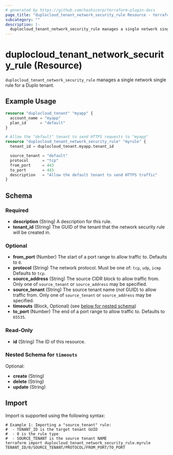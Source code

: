 ```yaml
---
# generated by https://github.com/hashicorp/terraform-plugin-docs
page_title: "duplocloud_tenant_network_security_rule Resource - terraform-provider-duplocloud"
subcategory: ""
description: |-
  duplocloud_tenant_network_security_rule manages a single network single rule for a Duplo tenant.
---
```


# duplocloud_tenant_network_security_rule (Resource)

`duplocloud_tenant_network_security_rule` manages a single network single rule for a Duplo tenant.

## Example Usage

```terraform
resource "duplocloud_tenant" "myapp" {
  account_name = "myapp"
  plan_id      = "default"
}

# Allow the "default" tenant to send HTTPS requests to "myapp"
resource "duplocloud_tenant_network_security_rule" "myrule" {
  tenant_id = duplocloud_tenant.myapp.tenant_id

  source_tenant = "default"
  protocol      = "tcp"
  from_port     = 443
  to_port       = 443
  description   = "Allow the default tenant to send HTTPS traffic"
}
```

<!-- schema generated by tfplugindocs -->
## Schema

### Required

- **description** (String) A description for this rule.
- **tenant_id** (String) The GUID of the tenant that the network security rule will be created in.

### Optional

- **from_port** (Number) The start of a port range to allow traffic to. Defaults to `0`.
- **protocol** (String) The network protocol.  Must be one of:  `tcp`, `udp`, `icmp` Defaults to `tcp`.
- **source_address** (String) The source CIDR block to allow traffic from. Only one of `source_tenant` or `source_address` may be specified.
- **source_tenant** (String) The source tenant name (*not* GUID) to allow traffic from. Only one of `source_tenant` or `source_address` may be specified.
- **timeouts** (Block, Optional) (see [below for nested schema](#nestedblock--timeouts))
- **to_port** (Number) The end of a port range to allow traffic to. Defaults to `65535`.

### Read-Only

- **id** (String) The ID of this resource.

<a id="nestedblock--timeouts"></a>
### Nested Schema for `timeouts`

Optional:

- **create** (String)
- **delete** (String)
- **update** (String)

## Import

Import is supported using the following syntax:

```shell
# Example 1: Importing a "source_tenant" rule:
#  - TENANT_ID is the target tenant GUID
#  - 0 is the rule type
#  - SOURCE_TENANT is the source tenant NAME
terraform import duplocloud_tenant_network_security_rule.myrule TENANT_ID/0/SOURCE_TENANT/PROTOCOL/FROM_PORT/TO_PORT
```
